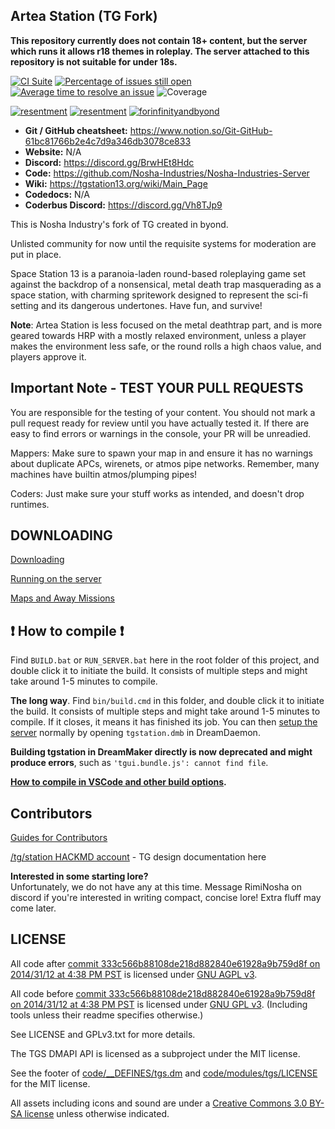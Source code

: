 ## Artea Station (TG Fork)

**This repository currently does not contain 18+ content, but the server which runs it allows r18 themes in roleplay. The server attached to this repository is not suitable for under 18s.**

[![CI Suite](https://github.com/Nosha-Industries/Nosha-Industries-Server/actions/workflows/ci_suite.yml/badge.svg)](https://github.com/Nosha-Industries/Nosha-Industries-Server/actions/workflows/ci_suite.yml)
[![Percentage of issues still open](https://isitmaintained.com/badge/open/Nosha-Industries/Nosha-Industries-Server.svg)](https://isitmaintained.com/project/Nosha-Industries/Nosha-Industries-Server "Percentage of issues still open")
[![Average time to resolve an issue](https://isitmaintained.com/badge/resolution/Nosha-Industries/Nosha-Industries-Server.svg)](https://isitmaintained.com/project/Nosha-Industries/Nosha-Industries-Server "Average time to resolve an issue")
![Coverage](https://img.shields.io/codecov/c/github/Nosha-Industries/Nosha-Industries-Server)

[![resentment](https://forthebadge.com/images/badges/built-with-resentment.svg)](https://www.monkeyuser.com/assets/images/2019/131-bug-free.png) [![resentment](https://forthebadge.com/images/badges/contains-technical-debt.svg)](https://user-images.githubusercontent.com/8171642/50290880-ffef5500-043a-11e9-8270-a2e5b697c86c.png) [![forinfinityandbyond](https://user-images.githubusercontent.com/5211576/29499758-4efff304-85e6-11e7-8267-62919c3688a9.gif)](https://www.reddit.com/r/SS13/comments/5oplxp/what_is_the_main_problem_with_byond_as_an_engine/dclbu1a)

* **Git / GitHub cheatsheet:** https://www.notion.so/Git-GitHub-61bc81766b2e4c7d9a346db3078ce833
* **Website:** N/A
* **Discord:** https://discord.gg/BrwHEt8Hdc
* **Code:** https://github.com/Nosha-Industries/Nosha-Industries-Server
* **Wiki:** https://tgstation13.org/wiki/Main_Page
* **Codedocs:** N/A
* **Coderbus Discord:** https://discord.gg/Vh8TJp9

This is Nosha Industry's fork of TG created in byond.

Unlisted community for now until the requisite systems for moderation are put in place.

Space Station 13 is a paranoia-laden round-based roleplaying game set against the backdrop of a nonsensical, metal death trap masquerading as a space station, with charming spritework designed to represent the sci-fi setting and its dangerous undertones. Have fun, and survive!

**Note**: Artea Station is less focused on the metal deathtrap part, and is more geared towards HRP with a mostly relaxed environment, unless a player makes the environment less safe, or the round rolls a high chaos value, and players approve it.

## Important Note - TEST YOUR PULL REQUESTS

You are responsible for the testing of your content. You should not mark a pull request ready for review until you have actually tested it. If there are easy to find errors or warnings in the console, your PR will be unreadied.

Mappers: Make sure to spawn your map in and ensure it has no warnings about duplicate APCs, wirenets, or atmos pipe networks. Remember, many machines have builtin atmos/plumping pipes!

Coders: Just make sure your stuff works as intended, and doesn't drop runtimes.

## DOWNLOADING
[Downloading](.github/guides/DOWNLOADING.md)

[Running on the server](.github/guides/RUNNING_A_SERVER.md)

[Maps and Away Missions](.github/guides/MAPS_AND_AWAY_MISSIONS.md)

## :exclamation: How to compile :exclamation:

Find `BUILD.bat` or `RUN_SERVER.bat` here in the root folder of this project, and double click it to initiate the build. It consists of multiple steps and might take around 1-5 minutes to compile.

**The long way**. Find `bin/build.cmd` in this folder, and double click it to initiate the build. It consists of multiple steps and might take around 1-5 minutes to compile. If it closes, it means it has finished its job. You can then [setup the server](.github/guides/RUNNING_A_SERVER.md) normally by opening `tgstation.dmb` in DreamDaemon.

**Building tgstation in DreamMaker directly is now deprecated and might produce errors**, such as `'tgui.bundle.js': cannot find file`.

**[How to compile in VSCode and other build options](tools/build/README.md).**

## Contributors
[Guides for Contributors](.github/CONTRIBUTING.md)

[/tg/station HACKMD account](https://hackmd.io/@tgstation) - TG design documentation here

**Interested in some starting lore?**  
Unfortunately, we do not have any at this time. Message RimiNosha on discord if you're interested in writing compact, concise lore! Extra fluff may come later.

## LICENSE

All code after [commit 333c566b88108de218d882840e61928a9b759d8f on 2014/31/12 at 4:38 PM PST](https://github.com/tgstation/tgstation/commit/333c566b88108de218d882840e61928a9b759d8f) is licensed under [GNU AGPL v3](https://www.gnu.org/licenses/agpl-3.0.html).

All code before [commit 333c566b88108de218d882840e61928a9b759d8f on 2014/31/12 at 4:38 PM PST](https://github.com/tgstation/tgstation/commit/333c566b88108de218d882840e61928a9b759d8f) is licensed under [GNU GPL v3](https://www.gnu.org/licenses/gpl-3.0.html).
(Including tools unless their readme specifies otherwise.)

See LICENSE and GPLv3.txt for more details.

The TGS DMAPI API is licensed as a subproject under the MIT license.

See the footer of [code/__DEFINES/tgs.dm](./code/__DEFINES/tgs.dm) and [code/modules/tgs/LICENSE](./code/modules/tgs/LICENSE) for the MIT license.

All assets including icons and sound are under a [Creative Commons 3.0 BY-SA license](https://creativecommons.org/licenses/by-sa/3.0/) unless otherwise indicated.

